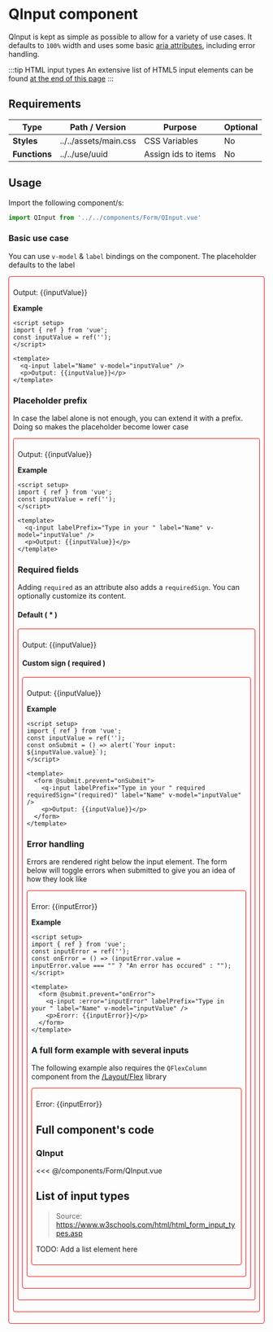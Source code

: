 <script setup>
import {ref} from 'vue';
import QInput from '../../components/Form/QInput.vue'
const inputValue = ref('');
const inputError = ref('');
const onError = () => (inputError.value = inputError.value === "" ? "An error has occured" : "");;
const onSubmit = () => alert(`Your input: ${inputValue.value}`);
</script>

<style>
@import '../../.vitepress/theme/main.css'
</style>

# QInput component

QInput is kept as simple as possible to allow for a variety of use cases. It defaults to `100%` width and uses some basic [aria attributes](https://developer.mozilla.org/en-US/docs/Web/Accessibility/ARIA), including error handling.

:::tip HTML input types
An extensive list of HTML5 input elements can be found [at the end of this page](#list-of-input-types)
:::

## Requirements

| Type          | Path / Version        | Purpose             | Optional |
| ------------- | --------------------- | ------------------- | -------- |
| **Styles**    | ../../assets/main.css | CSS Variables       | No       |
| **Functions** | ../../use/uuid        | Assign ids to items | No       |

## Usage

Import the following component/s:

```javascript
import QInput from '../../components/Form/QInput.vue'
```

### Basic use case

You can use `v-model` & `label` bindings on the component. The placeholder defaults to the label

<form @submit.prevent="onSubmit"  style="padding:0.5rem;border:1px solid red;border-radius:4px;">
  <q-input label="Name" v-model="inputValue" />
  <p>Output: {{inputValue}}</p>
</form>

**Example**

```vue
<script setup>
import { ref } from 'vue';
const inputValue = ref('');
</script>

<template>
  <q-input label="Name" v-model="inputValue" />
  <p>Output: {{inputValue}}</p>
</template>
```

### Placeholder prefix

In case the label alone is not enough, you can extend it with a prefix. Doing so makes the placeholder become lower case

<form @submit.prevent="onSubmit"  style="padding:0.5rem;border:1px solid red;border-radius:4px;">
  <q-input labelPrefix="Type in your " label="Name" v-model="inputValue" />
  <p>Output: {{inputValue}}</p>
</form>

**Example**

```vue
<script setup>
import { ref } from 'vue';
const inputValue = ref('');
</script>

<template>
  <q-input labelPrefix="Type in your " label="Name" v-model="inputValue" />
  <p>Output: {{inputValue}}</p>
</template>
```

### Required fields

Adding `required` as an attribute also adds a `requiredSign`. You can optionally customize its content.

#### Default ( * )

<form @submit.prevent="onSubmit" style="padding:0.5rem;border:1px solid red;border-radius:4px;">
  <q-input labelPrefix="Type in your " required label="Name" v-model="inputValue" />
  <p>Output: {{inputValue}}</p>
</form>

#### Custom sign ( required )

<form @submit.prevent="onSubmit" style="padding:0.5rem;border:1px solid red;border-radius:4px;">
  <q-input labelPrefix="Type in your " required requiredSign="(required)" label="Name" v-model="inputValue" />
  <p>Output: {{inputValue}}</p>
</form>

**Example**

```vue
<script setup>
import { ref } from 'vue';
const inputValue = ref('');
const onSubmit = () => alert(`Your input: ${inputValue.value}`);
</script>

<template>
  <form @submit.prevent="onSubmit">
    <q-input labelPrefix="Type in your " required requiredSign="(required)" label="Name" v-model="inputValue" />
    <p>Output: {{inputValue}}</p>
  </form>
</template>
```

### Error handling

Errors are rendered right below the input element. The form below will toggle errors when submitted to give you an idea of how they look like

<form @submit.prevent="onError" style="padding:0.5rem;border:1px solid red;border-radius:4px;">
  <q-input :error="inputError" labelPrefix="Type in your " label="Name" v-model="inputValue" />
  <p>Error: {{inputError}}</p>
</form>

**Example**

```vue
<script setup>
import { ref } from 'vue';
const inputError = ref('');
const onError = () => (inputError.value = inputError.value === "" ? "An error has occured" : "");
</script>

<template>
  <form @submit.prevent="onError">
    <q-input :error="inputError" labelPrefix="Type in your " label="Name" v-model="inputValue" />
    <p>Erorr: {{inputError}}</p>
  </form>
</template>
```

### A full form example with several inputs

The following example also requires the `QFlexColumn` component from the [/Layout/Flex](../Layout/flex.md) library

<form @submit.prevent="onSubmit" style="padding:0.5rem;border:1px solid red;border-radius:4px;">
  <q-input :error="inputError" labelPrefix="Type in your " label="Name" v-model="inputValue" />
  <p>Error: {{inputError}}</p>
</form>

## Full component's code

### QInput

<<< @/components/Form/QInput.vue

## List of input types

> Source: https://www.w3schools.com/html/html_form_input_types.asp

TODO: Add a list element here